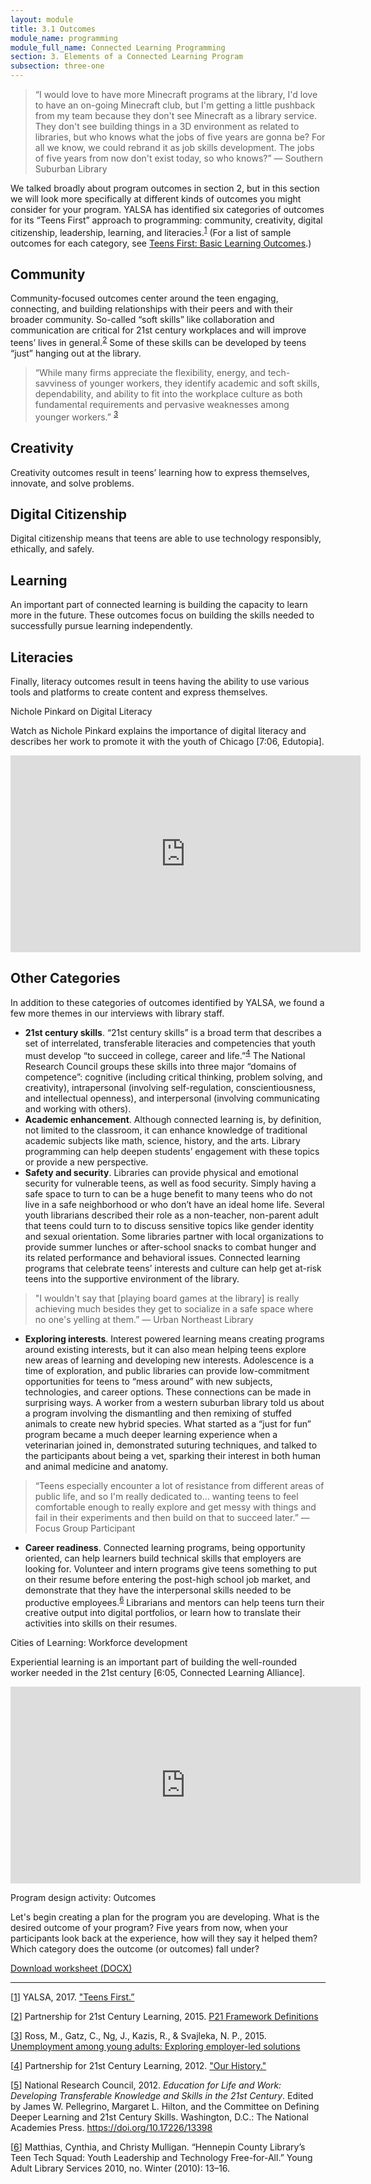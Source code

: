 ```yaml
---
layout: module
title: 3.1 Outcomes
module_name: programming
module_full_name: Connected Learning Programming
section: 3. Elements of a Connected Learning Program
subsection: three-one
---
```


> “I would love to have more Minecraft programs at the library, I'd love to have an on-going Minecraft club, but I'm getting a little pushback from my team because they don't see Minecraft as a library service. They don't see building things in a 3D environment as related to libraries, but who knows what the jobs of five years are gonna be? For all we know, we could rebrand it as job skills development. The jobs of five years from now don't exist today, so who knows?” — Southern Suburban Library 

We talked broadly about program outcomes in section 2, but in this section we will look more specifically at different kinds of outcomes you might consider for your program. YALSA has identified six categories of outcomes for its “Teens First” approach to programming: community, creativity, digital citizenship, leadership, learning, and literacies.<sup><a name="1A" href="#1">1</a></sup> (For a list of sample outcomes for each category, see [Teens First: Basic Learning Outcomes](http://www.ala.org/yalsa/sites/ala.org.yalsa/files/content/Teens%20First_%20Basic%20Learning%20Outcomes%20Guide.pdf).) 

## Community

Community-focused outcomes center around the teen engaging, connecting, and building relationships with their peers and with their broader community.  So-called “soft skills” like collaboration and communication are critical for 21st century workplaces and will improve teens’ lives in general.<sup><a name="2A" href="#2">2</a></sup> Some of these skills can be developed by teens “just” hanging out at the library. 

> “While many firms appreciate the flexibility, energy, and tech-savviness of younger workers, they identify academic and soft skills, dependability, and ability to fit into the workplace culture as both fundamental requirements and pervasive weaknesses among younger workers.” <sup><a name="3A" href="#3">3</a></sup>

## Creativity

Creativity outcomes result in teens’ learning how to express themselves, innovate, and solve problems. 

## Digital Citizenship

Digital citizenship means that teens are able to use technology responsibly, ethically, and safely. 

## Learning
An important part of connected learning is building the capacity to learn more in the future. These outcomes focus on building the skills needed to successfully pursue learning independently. 

## Literacies
Finally, literacy outcomes result in teens having the ability to use various tools and platforms to create content and express themselves.


<div class="case_study_box">
	<p class="box-title">Nichole Pinkard on Digital Literacy </p>

 <p>Watch as Nichole Pinkard explains the importance of digital literacy and describes her work to promote it with the youth of Chicago [7:06, Edutopia].</p>

 <iframe width="560" height="315" src="https://www.youtube.com/embed/Aya43MnWTxQ" frameborder="0" allow="autoplay; encrypted-media" allowfullscreen></iframe>
</div>

## Other Categories

In addition to these categories of outcomes identified by YALSA, we found a few more themes in our interviews with library staff. 

- **21st century skills**. “21st century skills” is a broad term that describes a set of interrelated, transferable literacies and competencies that youth must develop “to succeed in college, career and life.”<sup><a name="4A" href="#4">4</a></sup> The National Research Council groups these skills into three major “domains of competence”: cognitive (including critical thinking, problem solving, and creativity), intrapersonal (involving self-regulation, conscientiousness, and intellectual openness), and interpersonal (involving communicating and working with others). 
- **Academic enhancement**. Although connected learning is, by definition, not limited to the classroom, it can enhance knowledge of traditional academic subjects like math, science, history, and the arts. Library programming can help deepen students’ engagement with these topics or provide a new perspective. 
- **Safety and security**. Libraries can provide physical and emotional security for vulnerable teens, as well as food security. Simply having a safe space to turn to can be a huge benefit to many teens who do not live in a safe neighborhood or who don’t have an ideal home life. Several youth librarians described their role as a non-teacher, non-parent adult that teens could turn to to discuss sensitive topics like gender identity and sexual orientation. Some libraries partner with local organizations to provide summer lunches or after-school snacks to combat hunger and its related performance and behavioral issues. Connected learning programs that celebrate teens’ interests and culture can help get at-risk teens into the supportive environment of the library.

> "I wouldn't say that [playing board games at the library] is really achieving much besides they get to socialize in a safe space where no one's yelling at them.” — Urban Northeast Library

- **Exploring interests**. Interest powered learning means creating programs around existing interests, but it can also mean helping teens explore new areas of learning and developing new interests. Adolescence is a time of exploration, and public libraries can provide low-commitment opportunities for teens to “mess around” with new subjects, technologies, and career options. These connections can be made in surprising ways. A worker from a western suburban library told us about a program involving the dismantling and then remixing of stuffed animals to create new hybrid species. What started as a “just for fun” program became a much deeper learning experience when a veterinarian joined in, demonstrated suturing techniques, and talked to the participants about being a vet, sparking their interest in both human and animal medicine and anatomy. 

> “Teens especially encounter a lot of resistance from different areas of public life, and so I'm really dedicated to… wanting teens to feel comfortable enough to really explore and get messy with things and fail in their experiments and then build on that to succeed later.” — Focus Group Participant

- **Career readiness**. Connected learning programs, being opportunity oriented, can help learners build technical skills that employers are looking for. Volunteer and intern programs give teens something to put on their resume before entering the post-high school job market, and demonstrate that they have the interpersonal skills needed to be productive employees.<sup><a name="6A" href="#6">6</a></sup> Librarians and mentors can help teens turn their creative output into digital portfolios, or learn how to translate their activities into skills on their resumes. 

<div class=“case_study_box”>
    <p class=“box-title”>Cities of Learning: Workforce development</p>
    <p>Experiential learning is an important part of building the well-rounded worker needed in the 21st century [6:05, Connected Learning Alliance].</p>
	<iframe width="560" height="315" src="https://www.youtube.com/embed/yLIm2bKpUDI" frameborder="0" allow="autoplay; encrypted-media" allowfullscreen></iframe>
</div>

<div class=“reflection”>
    <p class=“box-title”>Program design activity: Outcomes</p>
    <p>Let's begin creating a plan for the program you are developing. What is the desired outcome of your program? Five years from now, when your participants look back at the experience, how will they say it helped them? Which category does the outcome (or outcomes) fall under?</p>
    <p><a href="docs/program_design_activity.docx">Download worksheet (DOCX)</a></p>
</div>


-----
[<a name="1" href="#1A">1</a>] YALSA, 2017. ["Teens First.”](http://www.ala.org/yalsa/teens-first) 

[<a name="2" href="#2A">2</a>] Partnership for 21st Century Learning, 2015. [P21 Framework Definitions](http://www.p21.org/storage/documents/docs/P21_Framework_Definitions_New_Logo_2015.pdf)

[<a name="3" href="#3A">3</a>] Ross, M., Gatz, C., Ng, J., Kazis, R., & Svajleka, N. P., 2015. [Unemployment among young adults: Exploring employer-led solutions](https://www.brookings.edu/research/unemployment-among-young-adults-exploring-employer-led-solutions/)

[<a name="4" href="#4A">4</a>] Partnership for 21st Century Learning, 2012. ["Our History."](http://www.p21.org/about-us/our-history)

[<a name="5" href="#5A">5</a>] National Research Council, 2012. _Education for Life and Work: Developing Transferable Knowledge and Skills in the 21st Century_. Edited by James W. Pellegrino, Margaret L. Hilton, and the Committee on Defining Deeper Learning and 21st Century Skills. Washington, D.C.: The National Academies Press. https://doi.org/10.17226/13398

[<a name="6" href="#6A">6</a>] Matthias, Cynthia, and Christy Mulligan. “Hennepin County Library’s Teen Tech Squad: Youth Leadership and Technology Free-for-All.” Young Adult Library Services 2010, no. Winter (2010): 13–16.
